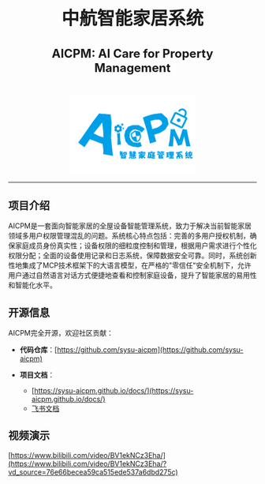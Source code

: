 <div align="center" style="padding:20px;">

<h1 style="font-size:36px; font-weight:bold;">中航智能家居系统</h1>
<h2 style="font-size:24px;">AICPM: AI Care for Property Management</h2>

</div>

<center><img src='assets/aicpm.png' style="zoom:25%;"></center>

___

## 项目介绍

AICPM是一套面向智能家居的全屋设备智能管理系统，致力于解决当前智能家居领域多用户权限管理混乱的问题。系统核心特点包括：完善的多用户授权机制，确保家庭成员身份真实性；设备权限的细粒度控制和管理，根据用户需求进行个性化权限分配；全面的设备使用记录和日志系统，保障数据安全可靠。同时，系统创新性地集成了MCP技术框架下的大语言模型，在严格的"零信任"安全机制下，允许用户通过自然语言对话方式便捷地查看和控制家庭设备，提升了智能家居的易用性和智能化水平。

## 开源信息

AICPM完全开源，欢迎社区贡献：

- **代码仓库**：[https://github.com/sysu-aicpm](https://github.com/sysu-aicpm)

- **项目文档**：
    - [https://sysu-aicpm.github.io/docs/](https://sysu-aicpm.github.io/docs/)
    - [飞书文档](https://sysu-aicpm.feishu.cn/wiki/RMe5w4IUHiw0dkk5QF5cUysrnMe)

## 视频演示

[https://www.bilibili.com/video/BV1ekNCz3Eha/](https://www.bilibili.com/video/BV1ekNCz3Eha/?vd_source=76e66becea59ca515ede537a6dbd275c)
